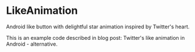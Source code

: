# LikeAnimation
Android like button with delightful star animation inspired by Twitter's heart.

This is an example code described in blog post: Twitter's like animation in Android - alternative.
